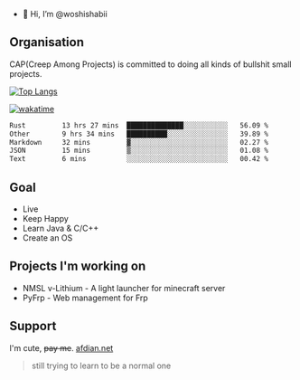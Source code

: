 - 👋 Hi, I’m @woshishabii

## Organisation

CAP(Creep Among Projects) is committed to doing all kinds of bullshit small projects.

[![Top Langs](https://github-readme-stats.vercel.app/api/top-langs/?username=woshishabii&layout=compact)](https://github.com/anuraghazra/github-readme-stats)

[![wakatime](https://wakatime.com/badge/user/34d02784-acc1-4a16-82d7-33fdb53c4ed6.svg)](https://wakatime.com/@34d02784-acc1-4a16-82d7-33fdb53c4ed6)


<!--START_SECTION:waka-->

```txt
Rust         13 hrs 27 mins  ██████████████░░░░░░░░░░░   56.09 %
Other        9 hrs 34 mins   ██████████░░░░░░░░░░░░░░░   39.89 %
Markdown     32 mins         ▓░░░░░░░░░░░░░░░░░░░░░░░░   02.27 %
JSON         15 mins         ▒░░░░░░░░░░░░░░░░░░░░░░░░   01.08 %
Text         6 mins          ░░░░░░░░░░░░░░░░░░░░░░░░░   00.42 %
```

<!--END_SECTION:waka-->

## Goal
- Live
- Keep Happy
- Learn Java & C/C++
- Create an OS

## Projects I'm working on

- NMSL v-Lithium - A light launcher for minecraft server
- PyFrp - Web management for Frp


## Support
I'm cute, ~~pay me~~.
[afdian.net](https://afdian.net/a/woshishabi)

> still trying to learn to be a normal one

<!---
woshishabii/woshishabii is a ✨ special ✨ repository because its `README.md` (this file) appears on your GitHub profile.
You can click the Preview link to take a look at your changes.
--->
